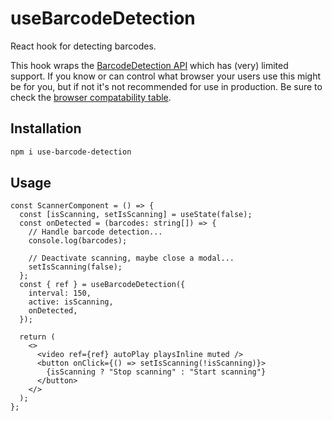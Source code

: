 # useBarcodeDetection

React hook for detecting barcodes.

This hook wraps the [BarcodeDetection API](https://developer.mozilla.org/en-US/docs/Web/API/Barcode_Detection_API) which has (very) limited support. If you know or can control what browser your users use this might be for you, but if not it's not recommended for use in production. Be sure to check the [browser compatability table](https://developer.mozilla.org/en-US/docs/Web/API/Barcode_Detection_API#browser_compatibility).

## Installation

```bash
npm i use-barcode-detection
```

## Usage

```tsx
const ScannerComponent = () => {
  const [isScanning, setIsScanning] = useState(false);
  const onDetected = (barcodes: string[]) => {
    // Handle barcode detection...
    console.log(barcodes);

    // Deactivate scanning, maybe close a modal...
    setIsScanning(false);
  };
  const { ref } = useBarcodeDetection({
    interval: 150,
    active: isScanning,
    onDetected,
  });

  return (
    <>
      <video ref={ref} autoPlay playsInline muted />
      <button onClick={() => setIsScanning(!isScanning)}>
        {isScanning ? "Stop scanning" : "Start scanning"}
      </button>
    </>
  );
};
```
